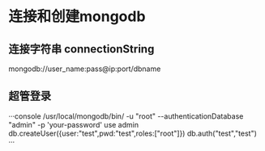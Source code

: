 # 连接和创建mongodb

## 连接字符串 connectionString

mongodb://user_name:pass@ip:port/dbname

## 超管登录

···console
/usr/local/mongodb/bin/ -u "root" --authenticationDatabase "admin" -p 'your-password'
use admin
db.createUser({user:"test",pwd:"test",roles:["root"]})
db.auth("test","test")
···